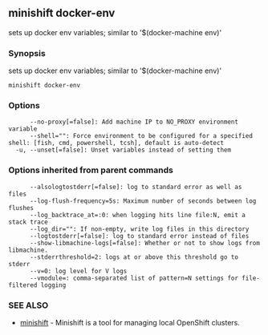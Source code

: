 ## minishift docker-env

sets up docker env variables; similar to '$(docker-machine env)'

### Synopsis


sets up docker env variables; similar to '$(docker-machine env)'

```
minishift docker-env
```

### Options

```
      --no-proxy[=false]: Add machine IP to NO_PROXY environment variable
      --shell="": Force environment to be configured for a specified shell: [fish, cmd, powershell, tcsh], default is auto-detect
  -u, --unset[=false]: Unset variables instead of setting them
```

### Options inherited from parent commands

```
      --alsologtostderr[=false]: log to standard error as well as files
      --log-flush-frequency=5s: Maximum number of seconds between log flushes
      --log_backtrace_at=:0: when logging hits line file:N, emit a stack trace
      --log_dir="": If non-empty, write log files in this directory
      --logtostderr[=false]: log to standard error instead of files
      --show-libmachine-logs[=false]: Whether or not to show logs from libmachine.
      --stderrthreshold=2: logs at or above this threshold go to stderr
      --v=0: log level for V logs
      --vmodule=: comma-separated list of pattern=N settings for file-filtered logging
```

### SEE ALSO
* [minishift](minishift.md)	 - Minishift is a tool for managing local OpenShift clusters.


